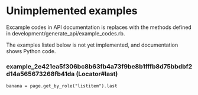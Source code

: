 # Unimplemented examples

Excample codes in API documentation is replaces with the methods defined in development/generate_api/example_codes.rb.

The examples listed below is not yet implemented, and documentation shows Python code.


### example_2e421ea5f306bc8b63fb4a73f9be8b1fffb8d75bbdbf2d14a565673268fb41da (Locator#last)

```
banana = page.get_by_role("listitem").last

```
